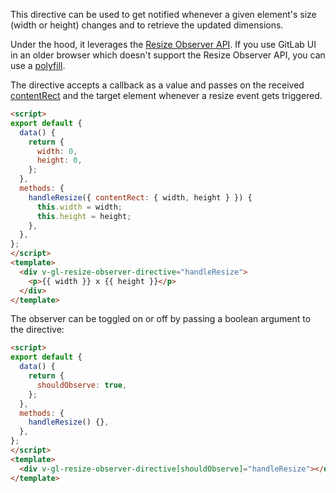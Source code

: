This directive can be used to get notified whenever a given element's size (width or height) changes
and to retrieve the updated dimensions.

Under the hood, it leverages the [Resize Observer API](https://developer.mozilla.org/en-US/docs/Web/API/ResizeObserver).
If you use GitLab UI in an older browser which doesn't support the Resize Observer API,
you can use a [polyfill](https://github.com/que-etc/resize-observer-polyfill).

The directive accepts a callback as a value and passes on the received
[contentRect](https://developer.mozilla.org/en-US/docs/Web/API/ResizeObserverEntry/contentRect)
and the target element whenever a resize event gets triggered.

```html
<script>
export default {
  data() {
    return {
      width: 0,
      height: 0,
    };
  },
  methods: {
    handleResize({ contentRect: { width, height } }) {
      this.width = width;
      this.height = height;
    },
  },
};
</script>
<template>
  <div v-gl-resize-observer-directive="handleResize">
    <p>{{ width }} x {{ height }}</p>
  </div>
</template>
```

The observer can be toggled on or off by passing a boolean argument to the directive:

```html
<script>
export default {
  data() {
    return {
      shouldObserve: true,
    };
  },
  methods: {
    handleResize() {},
  },
};
</script>
<template>
  <div v-gl-resize-observer-directive[shouldObserve]="handleResize"></div>
</template>
```
